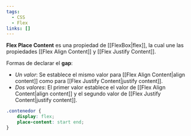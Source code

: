 ```yaml
---
tags:
  - CSS
  - Flex
links: []
---
```

**Flex Place Content** es una propiedad de [[FlexBox|flex]], la cual une las propiedades [[Flex Align Content]] y [[Flex Justify Content]].

Formas de declarar el **gap**:
- *Un valor*: Se establece el mismo valor para [[Flex Align Content|align content]] como para [[Flex Justify Content|justify content]].
- *Dos valores*: El primer valor establece el valor de [[Flex Align Content|align content]] y el segundo valor de [[Flex Justify Content|justify content]].

```css
.contenedor {
	display: flex;
	place-content: start end;
}
```